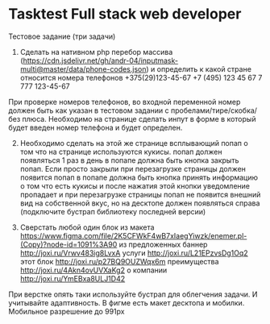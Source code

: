 # Tasktest Full stack web developer
Тестовое задание (три задачи)


1) Сделать на нативном php перебор массива (https://cdn.jsdelivr.net/gh/andr-04/inputmask-multi@master/data/phone-codes.json) и определить к какой стране относится номера телефонов
	+375(29)123-45-67
	+7 (495) 123 45 67
	7 777 123-45-67
	
При проверке номеров телефонов, во входной переменной номер должен быть как указан в тестовом задании с пробелами/тире/скобка/без плюса. Необходимо на странице сделать инпут в форме в который будет введен номер телефона и будет определен. 

2) Необходимо сделать на этой же странице всплывающий попап о том что на странице используются кукисы.
попап должен появляться 1 раз в день
в попапе должна быть кнопка закрыть попап. Если просто закрыли при перезагрузке страницы должен появится попап
в попапе должна быть кнопка принять информацию о том что есть кукисы и после нажатия этой кнопки уведомление пропадает и при перезагрузке страницы попап не появится
внешний вид на собственной вкус, но на десктопе должен появляться справа (подключите бустрап библиотеку последней версии)

3) Сверстать любой один блок из макета https://www.figma.com/file/2K5CFWkF4wB7xIaegYiwzk/enemer.pl-(Copy)?node-id=1091%3A90 из предложенных 
баннер http://joxi.ru/Vrwv483ig8LvxA 
услуги http://joxi.ru/L21EPzvsDg1Oq2
этот блок http://joxi.ru/p27BQ9OUZWqx6m
преимущества http://joxi.ru/4Akn4ovUVXaKg2
о компании http://joxi.ru/YmEBxa8ULJ1D42

При верстке опять таки используйте бустрап для облегчения задачи. И учитывайте адаптивность. В фигме есть макет десктопа и мобилки. Мобильное разрешение до 991px

